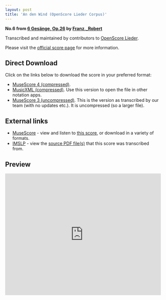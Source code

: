 ```yaml
---
layout: post
title: 'An den Wind (OpenScore Lieder Corpus)'
---
```


__No.6 from [6 Gesänge, Op.26](https://fourscoreandmore.org/openscore/lieder/Franz%2C_Robert/6_Ges%C3%A4nge%2C_Op.26/) by [Franz,_Robert](https://fourscoreandmore.org/openscore/lieder/Franz%2C_Robert)__

Transcribed and maintained by contributors to [OpenScore Lieder].

Please visit the [official score page] for more information.

[official score page]: https://musescore.com/openscore-lieder-corpus/scores/6806187
[OpenScore Lieder]: https://musescore.com/openscore-lieder-corpus

## Direct Download

Click on the links below to download the score in your preferred format:
- [MuseScore 4 (compressed)](https://fourscoreandmore.org/openscore/lieder/Franz%2C_Robert/6_Ges%C3%A4nge%2C_Op.26/6_An_den_Wind.mscz).
- [MusicXML (compressed)](https://fourscoreandmore.org/openscore/lieder/Franz%2C_Robert/6_Ges%C3%A4nge%2C_Op.26/6_An_den_Wind.mxl). Use this version to open the file in other notation apps.
- [MuseScore 3 (uncompressed)](https://raw.githubusercontent.com/OpenScore/Lieder/refs/heads/main/scores/Franz%2C_Robert/6_Ges%C3%A4nge%2C_Op.26/6_An_den_Wind/lc6806187.mscx). This is the version as transcribed by our team (with no updates etc.). It is uncompressed (so a larger file).

## External links

- [MuseScore] - view and listen to [this score][MuseScore], or download in a variety of formats.
- [IMSLP] - view the [source PDF file(s)][IMSLP] that this score was transcribed from.

[MuseScore]: https://musescore.com/score/6806187
[IMSLP]: https://imslp.org/wiki/Special:ReverseLookup/97775

## Preview

<iframe width="100%" height="394" src="https://musescore.com/openscore-lieder-corpus/scores/6806187/embed" frameborder="0" allowfullscreen allow="autoplay; fullscreen"></iframe>
